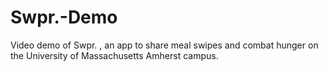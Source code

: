 # Swpr.-Demo
Video demo of Swpr. , an app to share meal swipes and combat hunger on the University of Massachusetts Amherst campus. 
